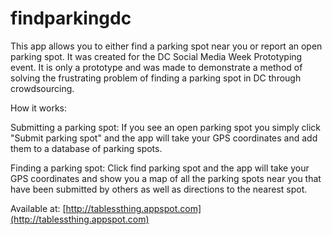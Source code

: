 # findparkingdc

This app allows you to either find a parking spot near you or report an open parking spot. It was created for the DC Social Media Week Prototyping event. It is only a prototype and was made to demonstrate a method of solving the frustrating problem of finding a parking spot in DC through crowdsourcing.

How it works:

Submitting a parking spot: If you see an open parking spot you simply click "Submit parking spot" and the app will take your GPS coordinates and add them to a database of parking spots.

Finding a parking spot: Click find parking spot and the app will take your GPS coordinates and show you a map of all the parking spots near you that have been submitted by others as well as directions to the nearest spot. 

Available at: [http://tablessthing.appspot.com](http://tablessthing.appspot.com)